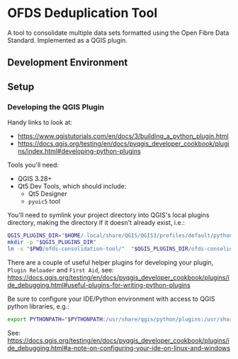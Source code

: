 # OFDS Deduplication Tool

A tool to consolidate multiple data sets formatted using the Open Fibre Data Standard. Implemented as a QGIS plugin.


## Development Environment

## Setup

### Developing the QGIS Plugin

Handy links to look at:
* https://www.qgistutorials.com/en/docs/3/building_a_python_plugin.html
* https://docs.qgis.org/testing/en/docs/pyqgis_developer_cookbook/plugins/index.html#developing-python-plugins

Tools you'll need:
 * QGIS 3.28+
 * Qt5 Dev Tools, which should include:
   * Qt5 Designer
   * `pyuic5` tool

You'll need to symlink your project directory into QGIS's local plugins directory, making the directory if it doesn't already exist, i.e.:

```bash
QGIS_PLUGINS_DIR="$HOME/.local/share/QGIS/QGIS3/profiles/default/python/plugins"
mkdir -p "$QGIS_PLUGINS_DIR"
ln -s "$PWD/ofds-consolidation-tool/"  "$QGIS_PLUGINS_DIR/ofds-consolidation-tool/"
```

There are a couple of useful helper plugins for developing your plugin, `Plugin Reloader` and `First Aid`, see: https://docs.qgis.org/testing/en/docs/pyqgis_developer_cookbook/plugins/ide_debugging.html#useful-plugins-for-writing-python-plugins

Be sure to configure your IDE/Python environment with access to QGIS python libraries, e.g.:
```bash
export PYTHONPATH="$PYTHONPATH:/usr/share/qgis/python/plugins:/usr/share/qgis/python"
```

See: https://docs.qgis.org/testing/en/docs/pyqgis_developer_cookbook/plugins/ide_debugging.html#a-note-on-configuring-your-ide-on-linux-and-windows